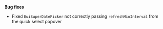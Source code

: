 **Bug fixes**

- Fixed `EuiSuperDatePicker` not correctly passing `refreshMinInterval` from the quick select popover
